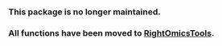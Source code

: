 
<!-- README.md is generated from README.Rmd. Please edit that file -->

### This package is no longer maintained.

### All functions have been moved to [RightOmicsTools](https://github.com/Alexis-Varin/RightOmicsTools).
